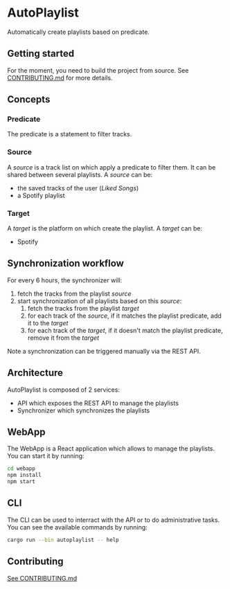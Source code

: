 # AutoPlaylist

Automatically create playlists based on predicate.

## Getting started

For the moment, you need to build the project from source. See [CONTRIBUTING.md](CONTRIBUTING.md) for more details.

## Concepts

### Predicate

The predicate is a statement to filter tracks.

### Source

A *source* is a track list on which apply a predicate to filter them. It can be shared between several playlists.
A *source* can be:
- the saved tracks of the user (*Liked Songs*)
- a Spotify playlist

### Target

A *target* is the platform on which create the playlist.
A *target* can be:
- Spotify

## Synchronization workflow

For every 6 hours, the synchronizer will:
1. fetch the tracks from the playlist *source*
2. start synchronization of all playlists based on this *source*:
   1. fetch the tracks from the playlist *target*
   2. for each track of the *source*, if it matches the playlist predicate, add it to the *target*
   3. for each track of the *target*, if it doesn't match the playlist predicate, remove it from the *target*

Note a synchronization can be triggered manually via the REST API.

## Architecture

AutoPlaylist is composed of 2 services:
- API which exposes the REST API to manage the playlists
- Synchronizer which synchronizes the playlists

## WebApp

The WebApp is a React application which allows to manage the playlists.
You can start it by running:
```bash
cd webapp
npm install
npm start
```

## CLI

The CLI can be used to interract with the API or to do administrative tasks.
You can see the available commands by running:
```bash
cargo run --bin autoplaylist -- help
```

## Contributing

[See CONTRIBUTING.md](CONTRIBUTING.md)
